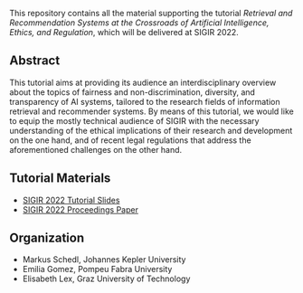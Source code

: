 This repository contains all the material supporting the tutorial *Retrieval and Recommendation Systems at the Crossroads of Artificial Intelligence, Ethics, and Regulation*, which will be delivered at SIGIR 2022.

## Abstract

This tutorial aims at providing its audience an interdisciplinary overview about the topics of fairness and non-discrimination, diversity, and transparency of AI systems, tailored to the research fields of information retrieval and recommender systems.
By means of this tutorial, we would like to equip the mostly technical audience of SIGIR with the necessary understanding of the ethical implications of their research and development on the one hand, and of recent legal regulations that address the aforementioned challenges on the other hand.

## Tutorial Materials

* [SIGIR 2022 Tutorial Slides](SIGIR2022tutorial.pdf)
* [SIGIR 2022 Proceedings Paper](SIGIR2022tutorial.pdf)

## Organization

* Markus Schedl, Johannes Kepler University
* Emilia Gomez, Pompeu Fabra University
* Elisabeth Lex, Graz University of Technology
